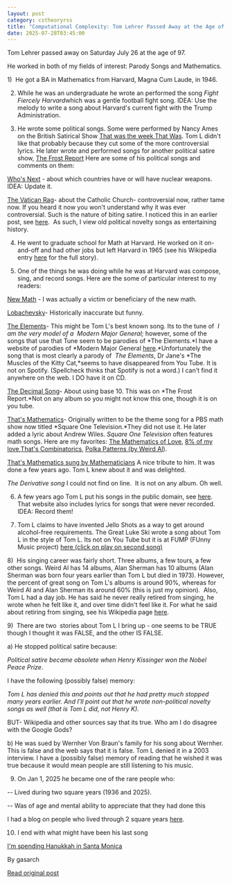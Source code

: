 ```yaml
---
layout: post
category: cstheoryrss
title: "Computational Complexity: Tom Lehrer Passed Away at the Age of 97"
date: 2025-07-28T03:45:00
---
```


Tom Lehrer passed away on Saturday July 26 at the age of 97.

He worked in both of my fields of interest: Parody Songs and Mathematics.

1)  He got a BA in Mathematics from Harvard, Magna Cum Laude, in 1946.

2) While he was an undergraduate he wrote an performed the song *Fight Fiercely Harvard*which was a gentle football fight song. IDEA: Use the melody to write a song about Harvard's current fight with the Trump Administration.

3) He wrote some political songs. Some were performed by Nancy Ames on the British Satirical Show [That was the week That Was](https://en.wikipedia.org/wiki/That_Was_the_Week_That_Was#US_versions). Tom L didn't like that probably because they cut some of the more controversial lyrics. He later wrote and performed songs for another political satire show, [The Frost Report](https://en.wikipedia.org/wiki/The_Frost_Report) Here are some of his political songs and comments on them:

[Who's Next](https://www.youtube.com/watch?v=oRLON3ddZIw) - about which countries have or will have nuclear weapons. IDEA: Update it.

[The Vatican Rag](https://www.youtube.com/watch?v=pvhYqeGp_Do)- about the Catholic Church- controversial now, rather tame now. If you heard it now you won't understand why it was ever controversial. Such is the nature of biting satire. I noticed this in an earlier post, see [here](https://blog.computationalcomplexity.org/2024/01/the-betty-white-award-for-2023-tommy.html).  As such, I view old political novelty songs as entertaining history.

4) He went to graduate school for Math at Harvard. He worked on it on-and-off and had other jobs but left Harvard in 1965 (see his Wikipedia entry [here](https://en.wikipedia.org/wiki/Tom_Lehrer) for the full story).

5) One of the things he was doing while he was at Harvard was compose, sing, and record songs. Here are the some of particular interest to my readers:

[New Math](https://www.youtube.com/watch?v=W6OaYPVueW4&t=1s) - I was actually a victim or beneficiary of the new math.

[Lobachevsky](https://www.youtube.com/watch?v=qU_j5cQ2sfQ)- Historically inaccurate but funny.

[The Elements](https://www.youtube.com/watch?v=AcS3NOQnsQM)- This might be Tom L's best known song. Its to the tune of  *I am the very model of a*  *Modern Major General;* however, some of the songs that use that Tune seem to be parodies of *The Elements.*I have a website of parodies of *Modern Major General [here](https://www.cs.umd.edu/~gasarch/FUN/modmajgen.html).*Unfortunately the song that is most clearly a parody of  *The Elements*, Dr Jane's *The Muscles of the Kitty Cat,*seems to have disappeared from You Tube. It is not on Spotify. (Spellcheck thinks that Spotify is not a word.) I can't find it anywhere on the web. I DO have it on CD.

[The Decimal Song](https://www.youtube.com/watch?v=ntW9NDRHXnc)- About using base 10. This was on *The Frost Report.*Not on any album so you might not know this one, though it is on you tube.

[That's Mathematics](https://www.youtube.com/watch?v=2VZbWJIndlQ)- Originally written to be the theme song for a PBS math show now titled *Square One Television.*They did not use it. He later added a lyric about Andrew Wiles. *Square One Television* often features math songs. Here are my favorites: [The Mathematics of Love](https://www.youtube.com/watch?v=6DzfPcSysAg), [8% of my love](https://www.youtube.com/watch?v=aDqrW85RECE),[That's Combinatorics](https://www.youtube.com/watch?v=w0i_ZFlGTVY), [Polka Patterns (by Weird Al](https://www.youtube.com/watch?v=Ox3SN8OKsNM)).

[That's Mathematics sung by Mathematicians](https://www.youtube.com/watch?v=U9norkmRXDY) A nice tribute to him. It was done a few years ago. Tom L knew about it and was delighted.

*The Derivative song* I could not find on line.  It is not on any album. Oh well.

6) A few years ago Tom L put his songs in the public domain, see [here](https://tomlehrersongs.com/). That website also includes lyrics for songs that were never recorded. IDEA: Record them!

7) Tom L claims to have invented Jello Shots as a way to get around alcohol-free requirements. The Great Luke Ski wrote a song about Tom L in the style of Tom L. Its not on You Tube but it is at FUMP (FUnny Music project) [here (click on play on second song)](https://thefump.com/search/index/jello%20shots)

8)  His singing career was fairly short. Three albums, a few tours, a few other songs. Weird Al has 14 albums, Alan Sherman has 10 albums (Alan Sherman was born four years earlier than Tom L but died in 1973). However, the percent of great song on Tom L's albums is around 90%, whereas for Weird Al and Alan Sherman its around 60% (this is just my opinion).  Also, Tom L had a day job. He has said he never really retired from singing, he wrote when he felt like it, and over time didn't feel like it. For what he said about retiring from singing, see his Wikipedia page [here](https://en.wikipedia.org/wiki/Tom_Lehrer).

9)  There are two  stories about Tom L I bring up - one seems to be TRUE though I thought it was FALSE, and the other IS FALSE.

a) He stopped political satire because:

*Political satire became obsolete when Henry Kissinger won the Nobel Peace Prize*.

I have the following (possibly false) memory:

*Tom L has denied this and points out that he had pretty much stopped many years earlier. And I'll point out that he wrote non-political novelty songs as well (that is Tom L did, not Henry K).*

BUT- Wikipedia and other sources say that its true. Who am I do disagree with the Google Gods?

b) He was sued by Wernher Von Braun's family for his song about Wernher. This is false and the web says that it is false. Tom L denied it in a 2003 interview. I have a (possibly false) memory of reading that he wished it was true because it would mean people are still listening to his music.

9) On Jan 1, 2025 he became one of the rare people who:

-- Lived during two square years (1936 and 2025).

-- Was of age and mental ability to appreciate that they had done this

I had a blog on people who lived through 2 square years [here](https://blog.computationalcomplexity.org/2025/01/people-who-live-through-two-square-years.html).

10) I end with what might have been his last song

[I'm spending Hanukkah in Santa Monica](https://www.youtube.com/watch?v=LslsgH3-UFU)

By gasarch

[Read original post](https://blog.computationalcomplexity.org/2025/07/tom-lehrer-passed-away-at-age-of-97.html)

